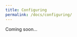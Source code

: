 ```yaml
---
title: Configuring
permalink: /docs/configuring/
---
```


Coming soon...

<!--

### Configuring Services

In the Management menu, Services and Plugins tab, it is possible to start and/or stop currently running services in real time. Moreover, some configurations like the DICOM service ports may be redefined.


------------------

This concludes the first chapter, where you have learned how to install Dicoogle in a machine, configure it, and use it for basic purposes. The next chapter is intended for developers wishing to further leverage the capabilities Dicoogle using plugins.

<div class="note info">
  <h5>Plugins have settings as well.</h5>
  <p>Settings that are specific to a plugin are kept in their own xml file, in a _"settings"_ folder. This folder is automatically created, and plugins should automatically generate default configurations there. When configuring a plugin, please attend to that plugin's documentation.</p>
</div>

-->
